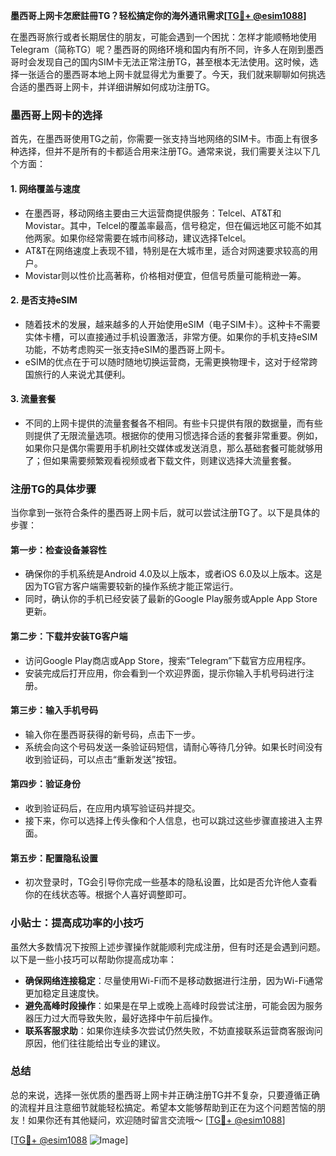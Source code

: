 **墨西哥上网卡怎麽註冊TG？轻松搞定你的海外通讯需求[[TG💪+ @esim1088](https://t.me/s/esim1088)]**

在墨西哥旅行或者长期居住的朋友，可能会遇到一个困扰：怎样才能顺畅地使用Telegram（简称TG）呢？墨西哥的网络环境和国内有所不同，许多人在刚到墨西哥时会发现自己的国内SIM卡无法正常注册TG，甚至根本无法使用。这时候，选择一张适合的墨西哥本地上网卡就显得尤为重要了。今天，我们就来聊聊如何挑选合适的墨西哥上网卡，并详细讲解如何成功注册TG。

### 墨西哥上网卡的选择

首先，在墨西哥使用TG之前，你需要一张支持当地网络的SIM卡。市面上有很多种选择，但并不是所有的卡都适合用来注册TG。通常来说，我们需要关注以下几个方面：

#### 1. **网络覆盖与速度**
   - 在墨西哥，移动网络主要由三大运营商提供服务：Telcel、AT&T和Movistar。其中，Telcel的覆盖率最高，信号稳定，但在偏远地区可能不如其他两家。如果你经常需要在城市间移动，建议选择Telcel。
   - AT&T在网络速度上表现不错，特别是在大城市里，适合对网速要求较高的用户。
   - Movistar则以性价比高著称，价格相对便宜，但信号质量可能稍逊一筹。

#### 2. **是否支持eSIM**
   - 随着技术的发展，越来越多的人开始使用eSIM（电子SIM卡）。这种卡不需要实体卡槽，可以直接通过手机设置激活，非常方便。如果你的手机支持eSIM功能，不妨考虑购买一张支持eSIM的墨西哥上网卡。
   - eSIM的优点在于可以随时随地切换运营商，无需更换物理卡，这对于经常跨国旅行的人来说尤其便利。

#### 3. **流量套餐**
   - 不同的上网卡提供的流量套餐各不相同。有些卡只提供有限的数据量，而有些则提供了无限流量选项。根据你的使用习惯选择合适的套餐非常重要。例如，如果你只是偶尔需要用手机刷社交媒体或发送消息，那么基础套餐可能就够用了；但如果需要频繁观看视频或者下载文件，则建议选择大流量套餐。

### 注册TG的具体步骤

当你拿到一张符合条件的墨西哥上网卡后，就可以尝试注册TG了。以下是具体的步骤：

#### 第一步：检查设备兼容性
   - 确保你的手机系统是Android 4.0及以上版本，或者iOS 6.0及以上版本。这是因为TG官方客户端需要较新的操作系统才能正常运行。
   - 同时，确认你的手机已经安装了最新的Google Play服务或Apple App Store更新。

#### 第二步：下载并安装TG客户端
   - 访问Google Play商店或App Store，搜索“Telegram”下载官方应用程序。
   - 安装完成后打开应用，你会看到一个欢迎界面，提示你输入手机号码进行注册。

#### 第三步：输入手机号码
   - 输入你在墨西哥获得的新号码，点击下一步。
   - 系统会向这个号码发送一条验证码短信，请耐心等待几分钟。如果长时间没有收到验证码，可以点击“重新发送”按钮。

#### 第四步：验证身份
   - 收到验证码后，在应用内填写验证码并提交。
   - 接下来，你可以选择上传头像和个人信息，也可以跳过这些步骤直接进入主界面。

#### 第五步：配置隐私设置
   - 初次登录时，TG会引导你完成一些基本的隐私设置，比如是否允许他人查看你的在线状态等。根据个人喜好调整即可。

### 小贴士：提高成功率的小技巧

虽然大多数情况下按照上述步骤操作就能顺利完成注册，但有时还是会遇到问题。以下是一些小技巧可以帮助你提高成功率：

- **确保网络连接稳定**：尽量使用Wi-Fi而不是移动数据进行注册，因为Wi-Fi通常更加稳定且速度快。
- **避免高峰时段操作**：如果是在早上或晚上高峰时段尝试注册，可能会因为服务器压力过大而导致失败，最好选择中午前后操作。
- **联系客服求助**：如果你连续多次尝试仍然失败，不妨直接联系运营商客服询问原因，他们往往能给出专业的建议。

### 总结

总的来说，选择一张优质的墨西哥上网卡并正确注册TG并不复杂，只要遵循正确的流程并且注意细节就能轻松搞定。希望本文能够帮助到正在为这个问题苦恼的朋友！如果你还有其他疑问，欢迎随时留言交流哦～ [[TG💪+ @esim1088](https://t.me/s/esim1088)]

[[TG💪+ @esim1088](https://t.me/s/esim1088) ![Image](https://i.postimg.cc/4NQfJmqS/Snipaste-2025-05-13-00-14-12.png)]
